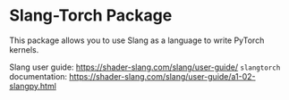 # Slang-Torch Package

This package allows you to use Slang as a language to write
PyTorch kernels.

Slang user guide: https://shader-slang.com/slang/user-guide/
`slangtorch` documentation: https://shader-slang.com/slang/user-guide/a1-02-slangpy.html